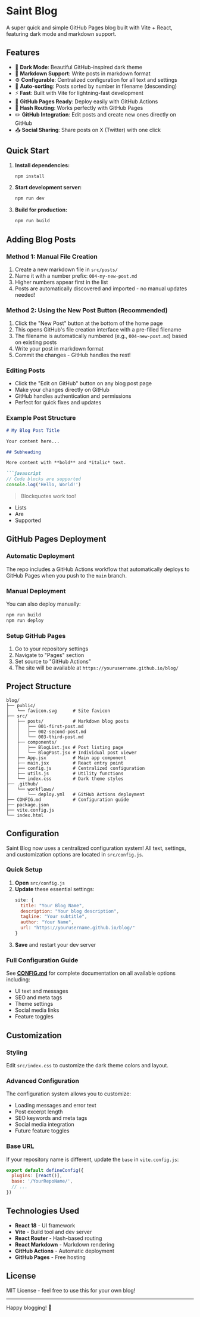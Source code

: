 # Saint Blog

A super quick and simple GitHub Pages blog built with Vite + React, featuring dark mode and markdown support.

## Features

- 🌙 **Dark Mode**: Beautiful GitHub-inspired dark theme
- 📝 **Markdown Support**: Write posts in markdown format
- ⚙️ **Configurable**: Centralized configuration for all text and settings
- 🔄 **Auto-sorting**: Posts sorted by number in filename (descending)
- ⚡ **Fast**: Built with Vite for lightning-fast development
- 🚀 **GitHub Pages Ready**: Deploy easily with GitHub Actions
- 🔗 **Hash Routing**: Works perfectly with GitHub Pages
- ✏️ **GitHub Integration**: Edit posts and create new ones directly on GitHub
- 📤 **Social Sharing**: Share posts on X (Twitter) with one click

## Quick Start

1. **Install dependencies:**
   ```bash
   npm install
   ```

2. **Start development server:**
   ```bash
   npm run dev
   ```

3. **Build for production:**
   ```bash
   npm run build
   ```

## Adding Blog Posts

### Method 1: Manual File Creation
1. Create a new markdown file in `src/posts/`
2. Name it with a number prefix: `004-my-new-post.md`
3. Higher numbers appear first in the list
4. Posts are automatically discovered and imported - no manual updates needed!

### Method 2: Using the New Post Button (Recommended)
1. Click the "New Post" button at the bottom of the home page
2. This opens GitHub's file creation interface with a pre-filled filename
3. The filename is automatically numbered (e.g., `004-new-post.md`) based on existing posts
4. Write your post in markdown format
5. Commit the changes - GitHub handles the rest!

### Editing Posts
- Click the "Edit on GitHub" button on any blog post page
- Make your changes directly on GitHub
- GitHub handles authentication and permissions
- Perfect for quick fixes and updates

### Example Post Structure

```markdown
# My Blog Post Title

Your content here...

## Subheading

More content with **bold** and *italic* text.

```javascript
// Code blocks are supported
console.log('Hello, World!')
```

> Blockquotes work too!

- Lists
- Are
- Supported

## GitHub Pages Deployment

### Automatic Deployment

The repo includes a GitHub Actions workflow that automatically deploys to GitHub Pages when you push to the `main` branch.

### Manual Deployment

You can also deploy manually:

```bash
npm run build
npm run deploy
```

### Setup GitHub Pages

1. Go to your repository settings
2. Navigate to "Pages" section
3. Set source to "GitHub Actions"
4. The site will be available at `https://yourusername.github.io/blog/`

## Project Structure

```
blog/
├── public/
│   └── favicon.svg      # Site favicon
├── src/
│   ├── posts/           # Markdown blog posts
│   │   ├── 001-first-post.md
│   │   ├── 002-second-post.md
│   │   └── 003-third-post.md
│   ├── components/
│   │   ├── BlogList.jsx # Post listing page
│   │   └── BlogPost.jsx # Individual post viewer
│   ├── App.jsx          # Main app component
│   ├── main.jsx         # React entry point
│   ├── config.js        # Centralized configuration
│   ├── utils.js         # Utility functions
│   └── index.css        # Dark theme styles
├── .github/
│   └── workflows/
│       └── deploy.yml   # GitHub Actions deployment
├── CONFIG.md            # Configuration guide
├── package.json
├── vite.config.js
└── index.html
```

## Configuration

Saint Blog now uses a centralized configuration system! All text, settings, and customization options are located in `src/config.js`.

### Quick Setup

1. **Open** `src/config.js`
2. **Update** these essential settings:
   ```javascript
   site: {
     title: "Your Blog Name",
     description: "Your blog description",
     tagline: "Your subtitle",
     author: "Your Name",
     url: "https://yourusername.github.io/blog/"
   }
   ```
3. **Save** and restart your dev server

### Full Configuration Guide

See **[CONFIG.md](CONFIG.md)** for complete documentation on all available options including:
- UI text and messages
- SEO and meta tags  
- Theme settings
- Social media links
- Feature toggles

## Customization

### Styling

Edit `src/index.css` to customize the dark theme colors and layout.

### Advanced Configuration

The configuration system allows you to customize:
- Loading messages and error text
- Post excerpt length
- SEO keywords and meta tags
- Social media integration
- Future feature toggles

### Base URL

If your repository name is different, update the `base` in `vite.config.js`:

```javascript
export default defineConfig({
  plugins: [react()],
  base: '/YourRepoName/',
  // ...
})
```

## Technologies Used

- **React 18** - UI framework
- **Vite** - Build tool and dev server
- **React Router** - Hash-based routing
- **React Markdown** - Markdown rendering
- **GitHub Actions** - Automatic deployment
- **GitHub Pages** - Free hosting

## License

MIT License - feel free to use this for your own blog!

---

Happy blogging! 🚀  

